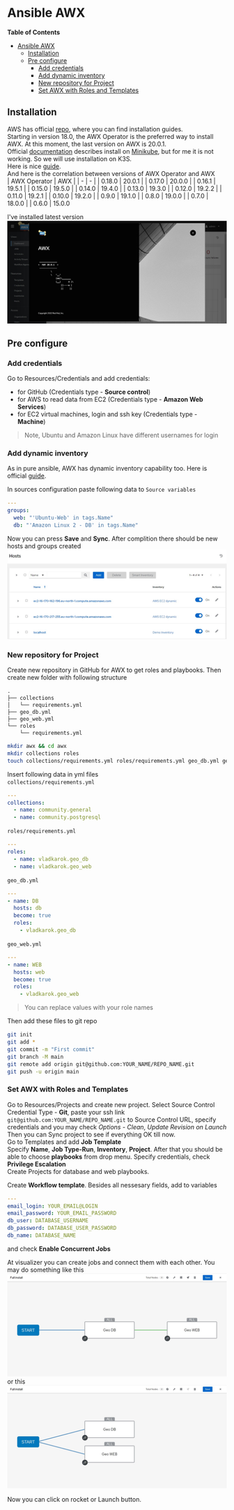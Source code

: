 # Ansible AWX  
**Table of Contents**  
- [Ansible AWX](#ansible-awx)
  - [Installation](#installation)
  - [Pre configure](#pre-configure)
    - [Add credentials](#add-credentials)
    - [Add dynamic inventory](#add-dynamic-inventory)
    - [New repository for Project](#new-repository-for-project)
    - [Set AWX with Roles and Templates](#set-awx-with-roles-and-templates)


## Installation  
AWS has official [repo](https://github.com/ansible/awx), where you can find installation guides.  
Starting in version 18.0, the AWX Operator is the preferred way to install AWX. At this moment, the last version on AWX is 20.0.1.  
Official [documentation](https://github.com/ansible/awx-operator#basic-install-on-minikube-beginner-or-testing) describes install on [Minikube](https://minikube.sigs.k8s.io/docs/), but for me it is not working. So we will use installation on K3S.  
Here is nice [guide](https://github.com/kurokobo/awx-on-k3s#awx-on-single-node-k3s).  
And here is the correlation between versions of AWX Operator and AWX  
| AWX Operator | AWX |
| - | - |
| 0.18.0 | 20.0.1 |
| 0.17.0 | 20.0.0 |
| 0.16.1 | 19.5.1 |
| 0.15.0 | 19.5.0 |
| 0.14.0 | 19.4.0 |
| 0.13.0 | 19.3.0 |
| 0.12.0 | 19.2.2 |
| 0.11.0 | 19.2.1 |
| 0.10.0 | 19.2.0 |
| 0.9.0 | 19.1.0 |
| 0.8.0 | 19.0.0 |
| 0.7.0 | 18.0.0 |
| 0.6.0 | 15.0.0 

I've installed latest version
![](img/awx_version.jpg)

## Pre configure

### Add credentials

Go to Resources/Credentials and add credentials:
- for GitHub (Credentials type - **Source control**)
- for AWS to read data from EC2 (Credentials type - **Amazon Web Services**)
- for EC2 virtual machines, login and ssh key (Credentials type - **Machine**)
> Note, Ubuntu and Amazon Linux have different usernames for login  


### Add dynamic inventory

As in pure ansible, AWX has dynamic inventory capability too. Here is official [guide](https://docs.ansible.com/ansible-tower/latest/html/userguide/inventories.html#amazon-web-services-ec2).

In sources configuration paste following data to `Source variables`
```yml
---
groups:
  web: "'Ubuntu-Web' in tags.Name"
  db: "'Amazon Linux 2 - DB' in tags.Name"
```
Now you can press **Save** and **Sync**. After complition there should be new hosts and groups created ![](img/dyn_hosts.jpg)

### New repository for Project

Create new repository in GitHub for AWX to get roles and playbooks.
Then create new folder with following structure

```
.
├── collections
│   └── requirements.yml
├── geo_db.yml
├── geo_web.yml
└── roles
    └── requirements.yml
```

```bash
mkdir awx && cd awx
mkdir collections roles
touch collections/requirements.yml roles/requirements.yml geo_db.yml geo_web.yml
```
Insert following data in yml files  
`collections/requirements.yml`
```yml
---
collections:
  - name: community.general
  - name: community.postgresql
```
`roles/requirements.yml`
```yml
---
roles:
  - name: vladkarok.geo_db
  - name: vladkarok.geo_web
```

`geo_db.yml`
```yml
---
- name: DB
  hosts: db
  become: true
  roles:
    - vladkarok.geo_db
```
`geo_web.yml`
```yml
---
- name: WEB
  hosts: web
  become: true
  roles:
    - vladkarok.geo_web
```
> You can replace values with your role names  

Then add these files to git repo

```bash
git init
git add *
git commit -m "First commit"
git branch -M main
git remote add origin git@github.com:YOUR_NAME/REPO_NAME.git
git push -u origin main
```

### Set AWX with Roles and Templates  

Go to Resources/Projects and create new project. Select Source Control Credential Type - **Git**, paste your ssh link `git@github.com:YOUR_NAME/REPO_NAME.git` to Source Control URL, specify credentials and you may check *Options* - *Clean*, *Update Revision on Launch*  
Then you can Sync project to see if everything OK till now.  
Go to Templates and add **Job Template**  
Specify **Name**, **Job Type-Run**, **Inventory**, **Project**. After that you should be able to choose **playbooks** from drop menu. Specify credentials, check **Privilege Escalation**  
Create Projects for database and web playbooks.

Create **Workflow template**. Besides all nessesary fields, add to variables

```yml
---
email_login: YOUR_EMAIL@LOGIN
email_password: YOUR_EMAIL_PASSWORD
db_user: DATABASE_USERNAME
db_password: DATABASE_USER_PASSWORD
db_name: DATABASE_NAME
```
and check **Enable Concurrent Jobs**

At visualizer you can create jobs and connect them with each other. You may do something like this ![](img/full_install.jpg) or this ![](img/full_install_2.jpg)

Now you can click on rocket or Launch button.